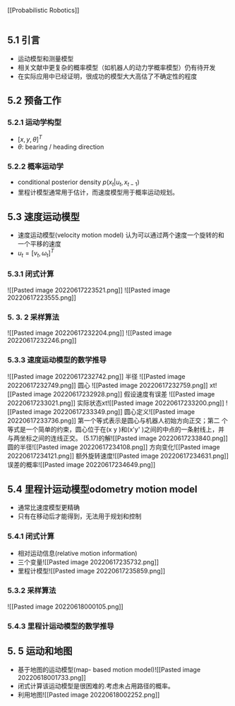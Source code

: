 [[Probabilistic Robotics]]

```toc
```

## 5.1 引言
- 运动模型和测量模型
- 相关文献中更复杂的概率模型（如机器人的动力学概率模型）仍有待开发
- 在实际应用中已经证明，很成功的模型大大高估了不确定性的程度

## 5.2 预备工作
### 5.2.1 运动学构型
- $[x,y,\theta]^T$
- $\theta$: bearing / heading direction

### 5.2.2 概率运动学
- conditional posterior density $p(x_t|u_t,x_{t-1})$
- 里程计模型通常用于估计，而速度模型用于概率运动规划。

## 5.3 速度运动模型
- 速度运动模型(velocity motion model) 认为可以通过两个速度一个旋转的和一个平移的速度
- $u_t = [v_t,\omega_t]^T$

### 5.3.1 闭式计算
![[Pasted image 20220617223521.png]]
![[Pasted image 20220617223555.png]]

### 5. 3. 2 采样算法
![[Pasted image 20220617232204.png]]
![[Pasted image 20220617232246.png]]

### 5.3.3 速度运动模型的数学推导
![[Pasted image 20220617232742.png]]
半径
![[Pasted image 20220617232749.png]]
圆心
![[Pasted image 20220617232759.png]]
xt![[Pasted image 20220617232928.png]]
假设速度有误差
![[Pasted image 20220617233021.png]]
实际状态xt![[Pasted image 20220617233200.png]]
![[Pasted image 20220617233349.png]]
圆心定义![[Pasted image 20220617233736.png]]
第一个等式表示是圆心与机器人初始方向正交；第二
个等式是一个简单的约束，圆心位于在(x y )和(x'y' )之间的中点的一条射线上，并与两坐标之间的连线正交。
(5.17)的解![[Pasted image 20220617233840.png]]
圆的半径![[Pasted image 20220617234108.png]]
方向变化![[Pasted image 20220617234121.png]]
额外旋转速度![[Pasted image 20220617234631.png]]
误差的概率![[Pasted image 20220617234649.png]]


## 5.4 里程计运动模型odometry motion model
- 通常比速度模型更精确
- 只有在移动后才能得到，无法用于规划和控制

### 5.4.1 闭式计算
- 相对运动信息(relative motion information)
- 三个变量![[Pasted image 20220617235732.png]]
- 里程计模型![[Pasted image 20220617235859.png]]
### 5.3.2 采样算法
![[Pasted image 20220618000105.png]]

### 5.4.3 里程计运动模型的数学推导


## 5. 5 运动和地图
- 基于地图的运动模型(map- based motion model)![[Pasted image 20220618001733.png]]
- 闭式计算该运动模型是很困难的.考虑未占用路径的概率。
- 利用地图![[Pasted image 20220618002252.png]]